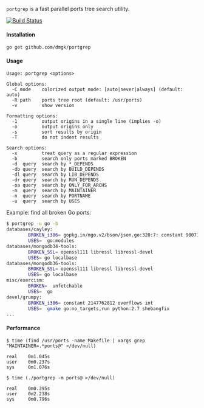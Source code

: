 `portgrep` is a fast parallel ports tree search utility.

[![Build Status](https://travis-ci.org/dmgk/portgrep.svg?branch=master)](https://travis-ci.org/dmgk/portgrep)

#### Installation

    go get github.com/dmgk/portgrep

#### Usage

```
Usage: portgrep <options>

Global options:
  -C mode    colorized output mode: [auto|never|always] (default: auto)
  -R path    ports tree root (default: /usr/ports)
  -v         show version

Formatting options:
  -1         output origins in a single line (implies -o)
  -o         output origins only
  -s         sort results by origin
  -T         do not indent results

Search options:
  -x         treat query as a regular expression
  -b         search only ports marked BROKEN
  -d  query  search by *_DEPENDS
  -db query  search by BUILD_DEPENDS
  -dl query  search by LIB_DEPENDS
  -dr query  search by RUN_DEPENDS
  -oa query  search by ONLY_FOR_ARCHS
  -m  query  search by MAINTAINER
  -n  query  search by PORTNAME
  -u  query  search by USES
```

Example: find all broken Go ports:

```sh
$ portgrep -u go -b
databases/cayley:
        BROKEN_i386= gopkg.in/mgo.v2/bson/json.go:320:7: constant 9007199254740992 overflows int
        USES=  go:modules
databases/mongodb34-tools:
        BROKEN_SSL= openssl111 libressl libressl-devel
        USES= go localbase
databases/mongodb36-tools:
        BROKEN_SSL= openssl111 libressl libressl-devel
        USES= go localbase
misc/exercism:
        BROKEN=  unfetchable
        USES=  go
devel/grumpy:
        BROKEN_i386= constant 2147762812 overflows int
        USES=  gmake go:no_targets,run python:2.7 shebangfix
...
 ```

#### Performance

```shell
$ time (find /usr/ports -name Makefile | xargs grep "MAINTAINER=.*ports@" >/dev/null)

real    0m1.045s
user    0m0.237s
sys     0m1.076s
```

```shell
$ time (./portgrep -m ports@ >/dev/null)

real    0m0.395s
user    0m2.238s
sys     0m0.796s
```
